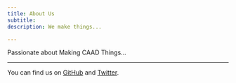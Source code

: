```yaml
---
title: About Us
subtitle: 
description: We make things...

---
```


Passionate about Making CAAD Things...


---------

You can find us on [GitHub](https://github.com/mahaidong) and [Twitter](https://twitter.org/microartisan).  
